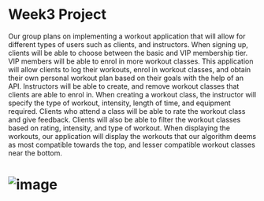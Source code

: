 # Week3 Project
Our group plans on implementing a workout application that will allow for different types of users such as clients, and instructors.
When signing up, clients will be able to choose between the basic and VIP membership tier. VIP members will be able to enrol in more workout classes.
This application will allow clients to log their workouts, enrol in workout classes, and obtain their own personal workout plan based on their goals with the help of an API.
Instructors will be able to create, and remove workout classes that clients are able to enrol in. When creating a workout class, the instructor will specify the type of workout, intensity, length of time, and equipment required.
Clients who attend a class will be able to rate the workout class and give feedback.
Clients will also be able to filter the workout classes based on rating, intensity, and type of workout.
When displaying the workouts, our application will display the workouts that our algorithm deems as most compatible towards the top, and lesser compatible workout classes near the bottom.
# ![image](https://github.com/thomassems/week3project/assets/107775036/e35ebda9-0c2c-4492-95c5-e612db264b7b)
